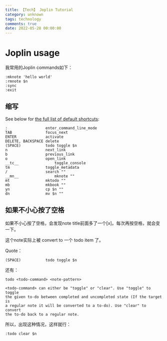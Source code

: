 ```yaml
---
title: 【Tech】 Joplin Tutorial
category: unknown
tags: technology
comments: true
date: 2022-05-28 00:00:00
---
```



# Joplin usage

我常用的Joplin commands如下：

    :mknote 'hello world'
    :rmnote $n
    :sync
    :exit

## 缩写

See below for [the full list of default shortcuts](https://joplinapp.org/terminal/):

    :                 enter_command_line_mode
    TAB               focus_next
    ENTER             activate
    DELETE, BACKSPACE delete
    (SPACE)           todo toggle $n
    n                 next_link
    b                 previous_link
    o                 open_link
    __tc__                toggle_console
    tm                toggle_metadata
    /                 search ""
    __mn__                mknote ""
    mt                mktodo ""
    mb                mkbook ""
    yn                cp $n ""
    dn                mv $n ""

## 如果不小心按了空格

如果不小心按了空格，会发现note title前面多了一个[x]。每次再按空格，就会变一下。

这个note实际上被 convert to 一个 todo item 了。

Quote：

    (SPACE)           todo toggle $n

还有：

    todo <todo-command> <note-pattern>

    <todo-command> can either be "toggle" or "clear". Use "toggle" to toggle
    the given to-do between completed and uncompleted state (If the target is
    a regular note it will be converted to a to-do). Use "clear" to convert
    the to-do back to a regular note.

所以，出现这种情况，这样就行：

    :todo clear $n

